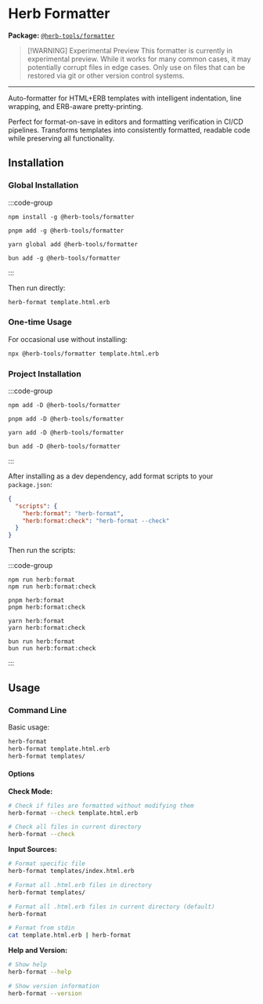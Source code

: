 # Herb Formatter <Badge type="warning" text="experimental preview" />

**Package:** [`@herb-tools/formatter`](https://www.npmjs.com/package/@herb-tools/formatter)

> [!WARNING] Experimental Preview
> This formatter is currently in experimental preview. While it works for many common cases, it may potentially corrupt files in edge cases. Only use on files that can be restored via git or other version control systems.

---

Auto-formatter for HTML+ERB templates with intelligent indentation, line wrapping, and ERB-aware pretty-printing.

Perfect for format-on-save in editors and formatting verification in CI/CD pipelines. Transforms templates into consistently formatted, readable code while preserving all functionality.

## Installation

### Global Installation

:::code-group

```shell [npm]
npm install -g @herb-tools/formatter
```

```shell [pnpm]
pnpm add -g @herb-tools/formatter
```

```shell [yarn]
yarn global add @herb-tools/formatter
```

```shell [bun]
bun add -g @herb-tools/formatter
```

:::

Then run directly:
```bash
herb-format template.html.erb
```

### One-time Usage
For occasional use without installing:

```bash
npx @herb-tools/formatter template.html.erb
```

### Project Installation

:::code-group

```shell [npm]
npm add -D @herb-tools/formatter
```

```shell [pnpm]
pnpm add -D @herb-tools/formatter
```

```shell [yarn]
yarn add -D @herb-tools/formatter
```

```shell [bun]
bun add -D @herb-tools/formatter
```

:::

After installing as a dev dependency, add format scripts to your `package.json`:
```json
{
  "scripts": {
    "herb:format": "herb-format",
    "herb:format:check": "herb-format --check"
  }
}
```

Then run the scripts:

:::code-group

```shell [npm]
npm run herb:format
npm run herb:format:check
```

```shell [pnpm]
pnpm herb:format
pnpm herb:format:check
```

```shell [yarn]
yarn herb:format
yarn herb:format:check
```

```shell [bun]
bun run herb:format
bun run herb:format:check
```

:::

## Usage

### Command Line

Basic usage:
```bash
herb-format
herb-format template.html.erb
herb-format templates/
```

#### Options

**Check Mode:**
```bash
# Check if files are formatted without modifying them
herb-format --check template.html.erb

# Check all files in current directory
herb-format --check
```

**Input Sources:**
```bash
# Format specific file
herb-format templates/index.html.erb

# Format all .html.erb files in directory
herb-format templates/

# Format all .html.erb files in current directory (default)
herb-format

# Format from stdin
cat template.html.erb | herb-format
```

**Help and Version:**
```bash
# Show help
herb-format --help

# Show version information
herb-format --version
```

<!-- #### Configuration Options -->

<!-- TODO -->

<!-- #### CLI Usage -->

<!-- TODO -->
